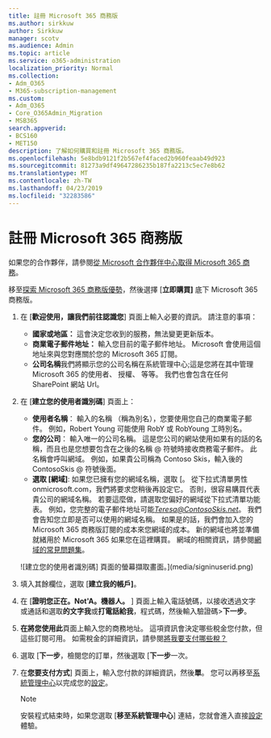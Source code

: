 ```yaml
---
title: 註冊 Microsoft 365 商務版
ms.author: sirkkuw
author: Sirkkuw
manager: scotv
ms.audience: Admin
ms.topic: article
ms.service: o365-administration
localization_priority: Normal
ms.collection:
- Adm_O365
- M365-subscription-management
ms.custom:
- Adm_O365
- Core_O365Admin_Migration
- MSB365
search.appverid:
- BCS160
- MET150
description: 了解如何購買和註冊 Microsoft 365 商務版。
ms.openlocfilehash: 5e8bdb9121f2b567ef4faced2b960feaab49d923
ms.sourcegitcommit: 81273a9df49647286235b187fa2213c5ec7e8b62
ms.translationtype: MT
ms.contentlocale: zh-TW
ms.lasthandoff: 04/23/2019
ms.locfileid: "32283586"
---
```

# <a name="sign-up-for-microsoft-365-business"></a>註冊 Microsoft 365 商務版

如果您的合作夥伴，請參閱[從 Microsoft 合作夥伴中心取得 Microsoft 365 商務](get-microsoft-365-business.md#get-microsoft-365-business-from-microsoft-partner-center)。

移至[探索 Microsoft 365 商務版優勢](https://www.microsoft.com/microsoft-365/business#pmg-cmp-desktop)，然後選擇 [**立即購買]** 底下 Microsoft 365 商務版。

1. 在 [**歡迎使用，讓我們前往認識您**] 頁面上輸入必要的資訊。 請注意的事項：
 
    -  **國家或地區：** 這會決定您收到的服務，無法變更更新版本。
    - **商業電子郵件地址：** 輸入您目前的電子郵件地址。 Microsoft 會使用這個地址來與您對應關於您的 Microsoft 365 訂閱。
    - **公司名稱**我們將顯示您的公司名稱在系統管理中心;這是您將在其中管理 Microsoft 365 的使用者、 授權、 等等。 我們也會包含在任何 SharePoint 網站 Url。

2. 在 [**建立您的使用者識別碼**] 頁面上：

    - **使用者名稱**： 輸入的名稱 （稱為別名），您要使用您自己的商業電子郵件。 例如，Robert Young 可能使用 RobY 或 RobYoung 工時別名。
    - **您的公司**： 輸入唯一的公司名稱。 這是您公司的網站使用如果有的話的名稱，而且也是您想要包含在之後的名稱 @ 符號時接收商務電子郵件。 此名稱會呼叫網域。 例如，如果貴公司稱為 Contoso Skis，輸入後的 ContosoSkis @ 符號後面。
    - **選取 [網域]**: 如果您已擁有您的網域名稱，選取 [。 從下拉式清單男性 onmicrosoft.com，我們將要求您稍後再設定它。 否則，很容易購買代表貴公司的網域名稱。 若要這麼做，請選取您偏好的網域從下拉式清單功能表。 例如，您完整的電子郵件地址可能*Teresa@ContosoSkis.net*。 我們會告知您立即是否可以使用的網域名稱。 如果是的話，我們會加入您的 Microsoft 365 商務版訂閱的成本來您網域的成本。 新的網域也將並準備就緒用於 Microsoft 365 如果您在這裡購買。 網域的相關資訊，請參閱[網域的常見問題集](https://docs.microsoft.com/office365/admin/setup/domains-faq)。
    
    ![建立您的使用者識別碼] 頁面的螢幕擷取畫面。](media/signinuserid.png)

3. 填入其餘欄位，選取 [**建立我的帳戶]**。
4. 在 [**證明您正在。Not'A。機器人。** ] 頁面上輸入電話號碼，以接收透過文字或通話和選取**的文字我**或**打電話給我**，程式碼，然後輸入驗證碼\>**下一步**。
5. **在將您使用此**頁面上輸入您的商務地址。 這項資訊會決定哪些稅金您付款，但這些訂閱可用。 如需稅金的詳細資訊，請參閱[將我要支付哪些稅？](https://docs.microsoft.com/office365/admin/subscriptions-and-billing/what-tax-will-i-be-charged?view=o365-worldwide) 
1. 選取 [**下一步**，檢閱您的訂單，然後選取 [**下一步**一次。
1. 在**您要支付方式**] 頁面上，輸入您付款的詳細資訊，然後**單**。
    您可以再移至[系統管理中心](https://docs.microsoft.com/en-us/office365/admin/subscriptions-and-billing/what-tax-will-i-be-charged?view=o365-worldwide)以完成您的[設定](set-up.md)。

    > [!NOTE]
    > 安裝程式結束時，如果您選取 [**移至系統管理中心**] 連結，您就會進入直接[設定](set-up.md)體驗。